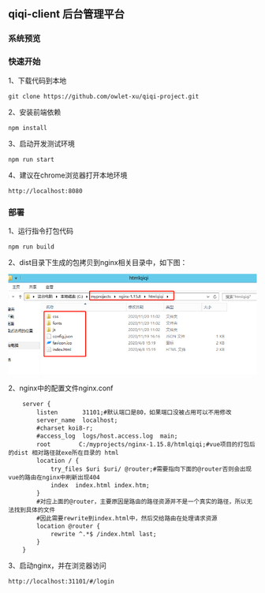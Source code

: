 ## qiqi-client 后台管理平台

### 系统预览



### 快速开始

1、下载代码到本地

```
git clone https://github.com/owlet-xu/qiqi-project.git
```

2、安装前端依赖

```
npm install
```

3、启动开发测试环境

```
npm run start
```

4、建议在chrome浏览器打开本地环境

```
http://localhost:8080
```

### 部署

1、运行指令打包代码

```
npm run build
```

2、dist目录下生成的包拷贝到nginx相关目录中，如下图：

![nginx部署](./docs/imgs/nginx.jpg "nginx部署")

2、nginx中的配置文件nginx.conf

```
	server {
        listen       31101;#默认端口是80，如果端口没被占用可以不用修改
        server_name  localhost;
        #charset koi8-r;
        #access_log  logs/host.access.log  main;
        root        C:/myprojects/nginx-1.15.8/htmlqiqi;#vue项目的打包后的dist 相对路径就exe所在目录的 html
        location / {
            try_files $uri $uri/ @router;#需要指向下面的@router否则会出现vue的路由在nginx中刷新出现404
            index  index.html index.htm;
        }
        #对应上面的@router，主要原因是路由的路径资源并不是一个真实的路径，所以无法找到具体的文件
        #因此需要rewrite到index.html中，然后交给路由在处理请求资源
        location @router {
            rewrite ^.*$ /index.html last;
        }
    }
```

3、启动nginx，并在浏览器访问

```
http://localhost:31101/#/login
```

